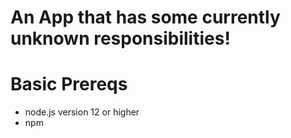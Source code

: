 # An App that has some currently unknown responsibilities!

# Basic Prereqs
 - node.js version 12 or higher
 - npm


